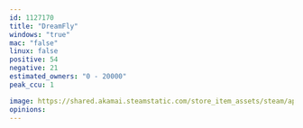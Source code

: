 ```yaml
---
id: 1127170
title: "DreamFly"
windows: "true"
mac: "false"
linux: false
positive: 54
negative: 21
estimated_owners: "0 - 20000"
peak_ccu: 1

image: https://shared.akamai.steamstatic.com/store_item_assets/steam/apps/1127170/header.jpg?t=1673405830
opinions:
---
```

